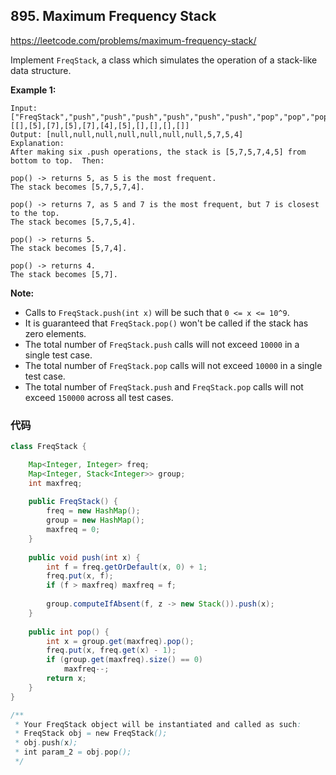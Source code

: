 ## 895. Maximum Frequency Stack

https://leetcode.com/problems/maximum-frequency-stack/

Implement `FreqStack`, a class which simulates the operation of a stack-like data structure.

**Example 1:**

```
Input: 
["FreqStack","push","push","push","push","push","push","pop","pop","pop","pop"],
[[],[5],[7],[5],[7],[4],[5],[],[],[],[]]
Output: [null,null,null,null,null,null,null,5,7,5,4]
Explanation:
After making six .push operations, the stack is [5,7,5,7,4,5] from bottom to top.  Then:

pop() -> returns 5, as 5 is the most frequent.
The stack becomes [5,7,5,7,4].

pop() -> returns 7, as 5 and 7 is the most frequent, but 7 is closest to the top.
The stack becomes [5,7,5,4].

pop() -> returns 5.
The stack becomes [5,7,4].

pop() -> returns 4.
The stack becomes [5,7].
```

 

**Note:**

- Calls to `FreqStack.push(int x)` will be such that `0 <= x <= 10^9`.
- It is guaranteed that `FreqStack.pop()` won't be called if the stack has zero elements.
- The total number of `FreqStack.push` calls will not exceed `10000` in a single test case.
- The total number of `FreqStack.pop` calls will not exceed `10000` in a single test case.
- The total number of `FreqStack.push` and `FreqStack.pop` calls will not exceed `150000` across all test cases.



### 代码

```java
class FreqStack {

    Map<Integer, Integer> freq;
    Map<Integer, Stack<Integer>> group;
    int maxfreq;
    
    public FreqStack() {
        freq = new HashMap();
        group = new HashMap();
        maxfreq = 0;
    }
    
    public void push(int x) {
        int f = freq.getOrDefault(x, 0) + 1;
        freq.put(x, f);
        if (f > maxfreq) maxfreq = f;
        
        group.computeIfAbsent(f, z -> new Stack()).push(x);
    }
    
    public int pop() {
        int x = group.get(maxfreq).pop();
        freq.put(x, freq.get(x) - 1);
        if (group.get(maxfreq).size() == 0)
            maxfreq--;
        return x;
    }
}

/**
 * Your FreqStack object will be instantiated and called as such:
 * FreqStack obj = new FreqStack();
 * obj.push(x);
 * int param_2 = obj.pop();
 */
```

